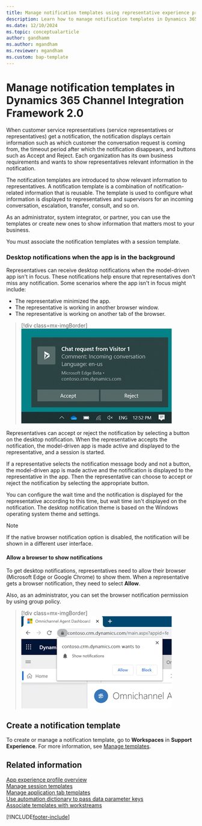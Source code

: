 ```yaml
---
title: Manage notification templates using representative experience profiles
description: Learn how to manage notification templates in Dynamics 365 Channel Integration Framework 2.0.
ms.date: 12/10/2024
ms.topic: conceptualarticle
author: gandhamm
ms.author: mgandham
ms.reviewer: mgandham
ms.custom: bap-template
---
```


# Manage notification templates in Dynamics 365 Channel Integration Framework 2.0


When customer service representatives (service representatives or representatives) get a notification, the notification displays certain information such as which customer the conversation request is coming from, the timeout period after which the notification disappears, and buttons such as Accept and Reject. Each organization has its own business requirements and wants to show representatives relevant information in the notification.

The notification templates are introduced to show relevant information to representatives. A notification template is a combination of notification-related information that is reusable. The template is used to configure what information is displayed to representatives and supervisors for an incoming conversation, escalation, transfer, consult, and so on.

As an administrator, system integrator, or partner, you can use the templates or create new ones to show information that matters most to your business.

You must associate the notification templates with a session template.

### Desktop notifications when the app is in the background

Representatives can receive desktop notifications when the model-driven app isn't in focus. These notifications help ensure that representatives don't miss any notification. Some scenarios where the app isn't in focus might include: 

- The representative minimized the app.
- The representative is working in another browser window.
- The representative is working on another tab of the browser.

 > [!div class=mx-imgBorder]
 > ![Desktop notification.](../../media/desktop-notification.png "Desktop notification")

Representatives can accept or reject the notification by selecting a button on the desktop notification. When the representative accepts the notification, the model-driven app is made active and displayed to the representative, and a session is started.

If a representative selects the notification message body and not a button, the model-driven app is made active and the notification is displayed to the representative in the app. Then the representative can choose to accept or reject the notification by selecting the appropriate button.

You can configure the wait time and the notification is displayed for the representative according to this time, but wait time isn't displayed on the notification. The desktop notification theme is based on the Windows operating system theme and settings.

> [!Note]
> If the native browser notification option is disabled, the notification will be shown in a different user interface.

#### Allow a browser to show notifications

To get desktop notifications, representatives need to allow their browser (Microsoft Edge or Google Chrome) to show them. When a representative gets a browser notification, they need to select **Allow**.

Also, as an administrator, you can set the browser notification permission by using group policy.

 > [!div class=mx-imgBorder]
 > ![Allow desktop notifications.](../../media/allow-desktop-notification.png "Allow desktop notifications")

## Create a notification template

To create or manage a notification template, go to **Workspaces** in **Support Experience**. For more information, see [Manage templates](../../../customer-service/administer/notification-templates.md#manage-templates).

## Related information

[App experience profile overview](../../../customer-service/administer/overview.md)  
[Manage session templates](session-templates-cif.md)  
[Manage application tab templates](application-tab-templates-cif.md)  
[Use automation dictionary to pass data parameter keys](automation-dictionary-keys-cif.md)  
[Associate templates with workstreams](associate-templates-cif.md)  

[!INCLUDE[footer-include](../../../includes/footer-banner.md)]
